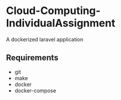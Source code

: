 # Cloud-Computing-IndividualAssignment
A dockerized laravel application
## Requirements
* git
* make
* docker
* docker-compose
